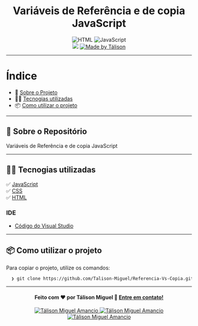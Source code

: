 <h1 align="center">
  Variáveis de Referência e de copia JavaScript
</h1>

<p align="center">
  <img alt="HTML" src="https://img.shields.io/badge/HTML-orange">
 
  <img alt="JavaScript" src="https://img.shields.io/badge/JavaScript-yellow">

  <br>
  
  <img src="https://img.shields.io/badge/code%20quality-A-green"/>

  <a href="https://www.linkedin.com/in/t%C3%A1lison-miguel/">
    <img alt="Made by Tálison" src="https://img.shields.io/badge/made%20by-talison-red">
  </a>
</p>

---

#  Índice

- :rocket: [Sobre o Projeto](#rocket-sobre-o-projeto)
- 👨‍💻️ [Tecnogias utilizadas](#%EF%B8%8F-tecnogias-utilizadas)
- 📦️ [Como utilizar o projeto](#%EF%B8%8F-como-utilizar-o-projeto)
---

## :rocket: Sobre o Repositório

Variáveis de Referência e de copia JavaScript

---

## 👨‍💻️ Tecnogias utilizadas

✅ [ JavaScript ](https://developer.mozilla.org/pt-BR/docs/Web/JavaScript) <br/>
✅ [ CSS ](https://developer.mozilla.org/pt-BR/docs/Web/CSS) <br/>
✅ [ HTML ](https://developer.mozilla.org/pt-BR/docs/Web/HTML) <br/>

###  IDE

  - [ Código do Visual Studio ](https://code.visualstudio.com/)

---

## 📦️ Como utilizar o projeto

Para copiar o projeto, utilize os comandos:

```bash
  ❯ git clone https://github.com/Talison-Miguel/Referencia-Vs-Copia.git
```

---

<h4 align="center">
  Feito com ❤️ por Tálison Miguel 👋️ <a href="mailto:talisonmiguel84@gmail.com">Entre em contato!</a>
</h4>

<p align="center">

  <a href="https://www.linkedin.com/in/t%C3%A1lison-miguel/">
    <img alt="Tálison Miguel Amancio" src="https://img.shields.io/badge/LinkedIn-Tálison_Miguel-0e76a8?style=flat&logoColor=white&logo=linkedin">
  </a>
  <a href="https://www.facebook.com/profile.php?id=100009099058734">
    <img alt="Tálison Miguel Amancio" src="https://img.shields.io/badge/Facebook-Tálison_Miguel-1778F2?style=flat&logoColor=white&logo=facebook">
  </a>
  <a href="https://www.instagram.com/talison_miguel_00/">
    <img alt="Tálison Miguel Amancio" src="https://img.shields.io/badge/Instagram-@talison__miguel__00-833AB4?style=flat&logoColor=white&logo=instagram">

